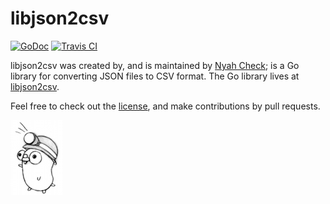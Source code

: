 # libjson2csv

[![GoDoc](https://godoc.org/github.com/Ch3ck/libjson2csv?status.svg)](https://godoc.org/github.com/Ch3ck/libjson2csv) [![Travis CI](https://travis-ci.org/Ch3ck/libjson2csv.svg?branch=master)](https://travis-ci.org/Ch3ck/libjson2csv)


libjson2csv was created by, and is maintained by [Nyah Check](https://github.com/Ch3ck); is a Go library for converting JSON files to CSV format. The Go library lives at [libjson2csv](https://github.com/Ch3ck/libjson2csv).

Feel free to check out the [license](LICENSE), and make contributions by pull requests.

![Gopher](doc/logo.png "Gopher")
